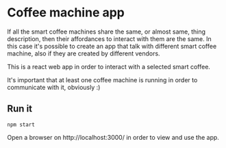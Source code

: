 # Coffee machine app
If all the smart coffee machines share the same, or almost same, thing description, then their affordances to interact with them are the same. 
In this case it's possible to create an app that talk with different smart coffee machine, also if they are created by different vendors. 

This is a react web app in order to interact with a selected smart coffee.

It's important that at least one coffee machine is running in order to communicate with it, obviously :)

## Run it
`npm start`

Open a browser on http://localhost:3000/ in order to view and use the app.
